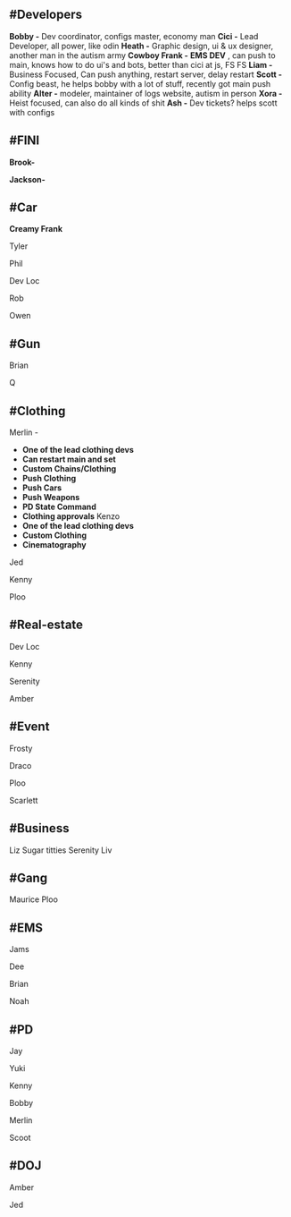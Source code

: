 
## #Developers 
**Bobby -**
Dev coordinator, 
configs master, 
economy man
**Cici -** 
Lead Developer, all power, like odin
**Heath -** 
Graphic design, ui & ux designer, another man in the autism army
**Cowboy Frank -** 
**EMS DEV** , 
can push to main, 
knows how to do ui's and bots, 
better than cici at js, FS FS
**Liam -**
Business Focused, Can push anything, restart server, delay restart
**Scott -** 
Config beast, he helps bobby with a lot of stuff, recently got main push ability
**Alter -**
modeler, maintainer of logs website, autism in person
**Xora -** 
Heist focused, can also do all kinds of shit
**Ash -** 
Dev tickets? helps scott with configs
## #FINI
**Brook-**


**Jackson-**

## #Car 
**Creamy Frank** 

Tyler 

Phil

Dev Loc

Rob

Owen

## #Gun
Brian

Q

## #Clothing
Merlin - 
- **One of the lead clothing devs**
- **Can restart main and set**
- **Custom Chains/Clothing**
- **Push Clothing**
- **Push Cars**
- **Push Weapons**
- **PD State Command**
- **Clothing approvals**
Kenzo
- **One of the lead clothing devs**
- **Custom Clothing**
- **Cinematography** 

Jed

Kenny

Ploo


## #Real-estate   
Dev Loc

Kenny 

Serenity 

Amber

## #Event  
Frosty 

Draco

Ploo

Scarlett

## #Business 
Liz
Sugar titties
Serenity 
Liv
## #Gang  
Maurice
Ploo

## #EMS
Jams  

Dee

Brian 

Noah 


## #PD  
Jay 

Yuki

Kenny

Bobby 

Merlin

Scoot
## #DOJ 
Amber 

Jed
